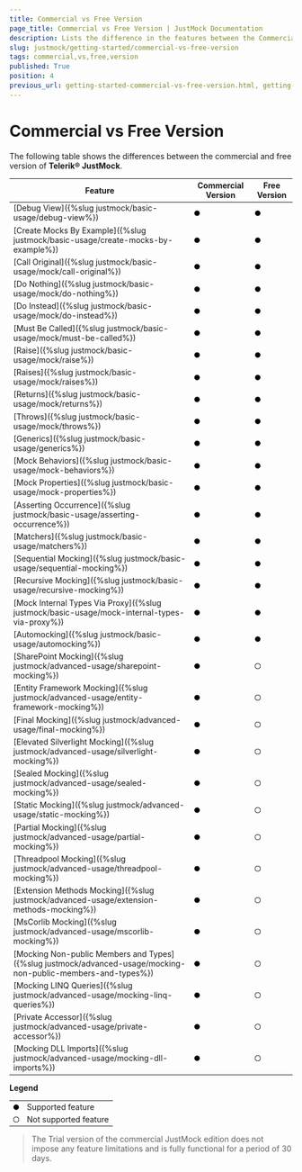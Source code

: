 ```yaml
---
title: Commercial vs Free Version
page_title: Commercial vs Free Version | JustMock Documentation
description: Lists the difference in the features between the Commercial and Free versions of Telerik JustMock 
slug: justmock/getting-started/commercial-vs-free-version
tags: commercial,vs,free,version
published: True
position: 4
previous_url: getting-started-commercial-vs-free-version.html, getting-started-commercial-vs-free-version
---
```


# Commercial vs Free Version

The following table shows the differences between the commercial and free version of __Telerik® JustMock__.

| Feature | Commercial Version | Free Version |
| ------ | ------ | ------ |
|[Debug View]({%slug justmock/basic-usage/debug-view%})|![Supported](images/Black-10x10.png)|![Supported](images/Black-10x10.png)|
|[Create Mocks By Example]({%slug justmock/basic-usage/create-mocks-by-example%})|![Supported](images/Black-10x10.png)|![Supported](images/Black-10x10.png)|
|[Call Original]({%slug justmock/basic-usage/mock/call-original%})|![Supported](images/Black-10x10.png)|![Supported](images/Black-10x10.png)|
|[Do Nothing]({%slug justmock/basic-usage/mock/do-nothing%})|![Supported](images/Black-10x10.png)|![Supported](images/Black-10x10.png)|
|[Do Instead]({%slug justmock/basic-usage/mock/do-instead%})|![Supported](images/Black-10x10.png)|![Supported](images/Black-10x10.png)|
|[Must Be Called]({%slug justmock/basic-usage/mock/must-be-called%})|![Supported](images/Black-10x10.png)|![Supported](images/Black-10x10.png)|
|[Raise]({%slug justmock/basic-usage/mock/raise%})|![Supported](images/Black-10x10.png)|![Supported](images/Black-10x10.png)|
|[Raises]({%slug justmock/basic-usage/mock/raises%})|![Supported](images/Black-10x10.png)|![Supported](images/Black-10x10.png)|
|[Returns]({%slug justmock/basic-usage/mock/returns%})|![Supported](images/Black-10x10.png)|![Supported](images/Black-10x10.png)|
|[Throws]({%slug justmock/basic-usage/mock/throws%})|![Supported](images/Black-10x10.png)|![Supported](images/Black-10x10.png)|
|[Generics]({%slug justmock/basic-usage/generics%})|![Supported](images/Black-10x10.png)|![Supported](images/Black-10x10.png)|
|[Mock Behaviors]({%slug justmock/basic-usage/mock-behaviors%})|![Supported](images/Black-10x10.png)|![Supported](images/Black-10x10.png)|
|[Mock Properties]({%slug justmock/basic-usage/mock-properties%})|![Supported](images/Black-10x10.png)|![Supported](images/Black-10x10.png)|
|[Asserting Occurrence]({%slug justmock/basic-usage/asserting-occurrence%})|![Supported](images/Black-10x10.png)|![Supported](images/Black-10x10.png)|
|[Matchers]({%slug justmock/basic-usage/matchers%})|![Supported](images/Black-10x10.png)|![Supported](images/Black-10x10.png)|
|[Sequential Mocking]({%slug justmock/basic-usage/sequential-mocking%})|![Supported](images/Black-10x10.png)|![Supported](images/Black-10x10.png)|
|[Recursive Mocking]({%slug justmock/basic-usage/recursive-mocking%})|![Supported](images/Black-10x10.png)|![Supported](images/Black-10x10.png)|
|[Mock Internal Types Via Proxy]({%slug justmock/basic-usage/mock-internal-types-via-proxy%})|![Supported](images/Black-10x10.png)|![Supported](images/Black-10x10.png)|
|[Automocking]({%slug justmock/basic-usage/automocking%})|![Supported](images/Black-10x10.png)|![Supported](images/Black-10x10.png)|
|[SharePoint Mocking]({%slug justmock/advanced-usage/sharepoint-mocking%})|![Supported](images/Black-10x10.png)|![Not Supported](images/White-10x10.png)|
|[Entity Framework Mocking]({%slug justmock/advanced-usage/entity-framework-mocking%})|![Supported](images/Black-10x10.png)|![Not Supported](images/White-10x10.png)|
|[Final Mocking]({%slug justmock/advanced-usage/final-mocking%})|![Supported](images/Black-10x10.png)|![Not Supported](images/White-10x10.png)|
|[Elevated Silverlight Mocking]({%slug justmock/advanced-usage/silverlight-mocking%})|![Supported](images/Black-10x10.png)|![Not Supported](images/White-10x10.png)|
|[Sealed Mocking]({%slug justmock/advanced-usage/sealed-mocking%})|![Supported](images/Black-10x10.png)|![Not Supported](images/White-10x10.png)|
|[Static Mocking]({%slug justmock/advanced-usage/static-mocking%})|![Supported](images/Black-10x10.png)|![Not Supported](images/White-10x10.png)|
|[Partial Mocking]({%slug justmock/advanced-usage/partial-mocking%})|![Supported](images/Black-10x10.png)|![Not Supported](images/White-10x10.png)|
|[Threadpool Mocking]({%slug justmock/advanced-usage/threadpool-mocking%})|![Supported](images/Black-10x10.png)|![Not Supported](images/White-10x10.png)|
|[Extension Methods Mocking]({%slug justmock/advanced-usage/extension-methods-mocking%})|![Supported](images/Black-10x10.png)|![Not Supported](images/White-10x10.png)|
|[MsCorlib Mocking]({%slug justmock/advanced-usage/mscorlib-mocking%})|![Supported](images/Black-10x10.png)|![Not Supported](images/White-10x10.png)|
|[Mocking Non-public Members and Types]({%slug justmock/advanced-usage/mocking-non-public-members-and-types%})|![Supported](images/Black-10x10.png)|![Not Supported](images/White-10x10.png)|
|[Mocking LINQ Queries]({%slug justmock/advanced-usage/mocking-linq-queries%})|![Supported](images/Black-10x10.png)|![Not Supported](images/White-10x10.png)|
|[Private Accessor]({%slug justmock/advanced-usage/private-accessor%})|![Supported](images/Black-10x10.png)|![Not Supported](images/White-10x10.png)|
|[Mocking DLL Imports]({%slug justmock/advanced-usage/mocking-dll-imports%})|![Supported](images/Black-10x10.png)|![Not Supported](images/White-10x10.png)|

__Legend__

|  |  |
| ------ | ------ |
|![Supported](images/Black-10x10.png)|Supported feature|
|![Not Supported](images/White-10x10.png)|Not supported feature|


>The Trial version of the commercial JustMock edition does not impose any feature limitations and is fully functional for a period of 30 days.  
